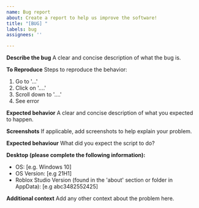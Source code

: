 ```yaml
---
name: Bug report
about: Create a report to help us improve the software!
title: "[BUG] "
labels: bug
assignees: ''

---
```


**Describe the bug**
A clear and concise description of what the bug is.

**To Reproduce**
Steps to reproduce the behavior:
1. Go to '...'
2. Click on '....'
3. Scroll down to '....'
4. See error

**Expected behavior**
A clear and concise description of what you expected to happen.

**Screenshots**
If applicable, add screenshots to help explain your problem.

**Expected behaviour**
What did you expect the script to do?

**Desktop (please complete the following information):**
 - OS: [e.g. Windows 10]
 - OS Version: [e.g 21H1]
 - Roblox Studio Version (found in the 'about' section or folder in AppData): [e.g abc3482552425]

**Additional context**
Add any other context about the problem here.
